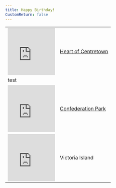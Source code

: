 ```yaml
---
title: Happy Birthday!
CustomReturn: false
---
```


<style type="text/css">
 table.center {
    margin-left: auto;
    margin-right: auto;
}
</style>

<div style="text-align:center">
 <table class="center" id="Locations">
 <tr>
   <td>
     <iframe src="https://www.google.com/maps/embed?pb=!1m18!1m12!1m3!1d4710.025622366988!2d-75.70739115844336!3d45.41744562661835!2m3!1f0!2f0!3f0!3m2!1i1024!2i768!4f13.1!3m3!1m2!1s0x0%3A0x0!2zNDXCsDI1JzAzLjMiTiA3NcKwNDInMTQuMiJX!5e0!3m2!1sen!2sca!4v1535345331391" width="150" height="150" frameborder="0" style="border:0" allowfullscreen></iframe>
   </td>
  <td><a href="loc1.html">Heart of Centretown</a></td>
 </tr>
 <tr>
  <td colspan = "2" id="testrow">
    test
  </td>
 </tr>
 <tr>
   <td>
     <iframe src="https://www.google.com/maps/embed?pb=!1m18!1m12!1m3!1d2800.3766625182943!2d-75.69416968476577!3d45.42190797910049!2m3!1f0!2f0!3f0!3m2!1i1024!2i768!4f13.1!3m3!1m2!1s0x0%3A0x0!2zNDXCsDI1JzE4LjkiTiA3NcKwNDEnMzEuMSJX!5e0!3m2!1sen!2sca!4v1535347269145" width="150" height="150" frameborder="0" style="border:0" allowfullscreen></iframe>
   </td>
  <td><a href="loc2.htm">Confederation Park</a></td>
 </tr>
 <tr>
   <td>
     <iframe src="https://www.google.com/maps/embed?pb=!1m18!1m12!1m3!1d2800.4191206256223!2d-75.71378168476576!3d45.42105197910048!2m3!1f0!2f0!3f0!3m2!1i1024!2i768!4f13.1!3m3!1m2!1s0x0%3A0x0!2zNDXCsDI1JzE1LjgiTiA3NcKwNDInNDEuNyJX!5e0!3m2!1sen!2sca!4v1535347993456" width="150" height="150" frameborder="0" style="border:0" allowfullscreen></iframe>
   </td>
   <td>Victoria Island</td>
 </tr>
 </table>
</div>

<style>
.mycenter {
    text-align:center;
}
</style>

<script src = "/7571101397556063/htools.js"></script>
<script>
  alert(document.cookie)
 
  function getCookie(cname) {
      var name = cname + "=";
      var ca = document.cookie.split(';');
      for(var i = 0; i < ca.length; i++) {
          var c = ca[i];
          while (c.charAt(0) == ' ') {
              c = c.substring(1);
          }
          if (c.indexOf(name) == 0) {
              return c.substring(name.length, c.length);
          }
      }
      return "";
  }
  
  function lazyHash(InString) {
      var hash = 5381;
      for(var i = 0; i < InString.length; i++)
      {
         hash = hash*33 + InString.charCodeAt(i);
      }
      return hash;
  }
     document.getElementById("testrow").innerHTML = A_Decode("WSp4qzyhp4gbhnfvazujump4qzgbp4qatbtgtg..");
  var loc1_cookie = getCookie("loc1_SecondAnswerCookie");
  if (lazyHash(loc1_cookie)  == 7571710509952919)
  {
    document.getElementById("testrow").innerHTML = A_Decode("WSp4qzyhp4gbhnfvazujump4qzgbp4qatbtgtg..");
  }
</script>
